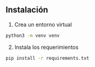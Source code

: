 ## Instalación

1. Crea un entorno virtual
```bash
python3 -m venv venv
```

2. Instala los requerimientos
```bash
pip install -r requirements.txt
```